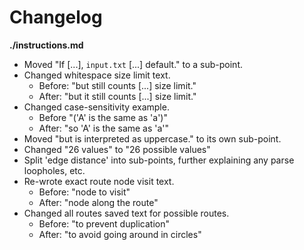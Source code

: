 # Changelog

**./instructions.md**
* Moved "If [...], `input.txt` [...] default." to a sub-point.
* Changed whitespace size limit text.
	* Before: "but still counts [...] size limit."
	* After: "but it still counts [...] size limit."
* Changed case-sensitivity example.
	* Before "('A' is the same as 'a')"
	* After: "so 'A' is the same as 'a'"
* Moved "but is interpreted as uppercase." to its own sub-point.
* Changed "26 values" to "26 possible values"
* Split 'edge distance' into sub-points, further explaining any parse loopholes, etc.
* Re-wrote exact route node visit text.
	* Before: "node to visit"
	* After: "node along the route"
* Changed all routes saved text for possible routes.
	* Before: "to prevent duplication"
	* After: "to avoid going around in circles"